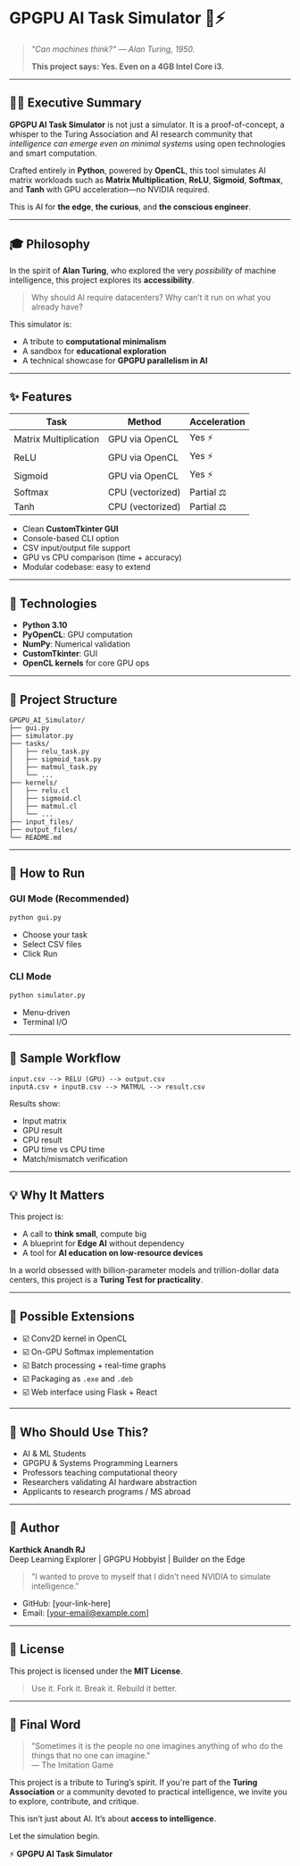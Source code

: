 # GPGPU AI Task Simulator 🧠⚡

> _"Can machines think?" — Alan Turing, 1950._
>
> **This project says: Yes. Even on a 4GB Intel Core i3.**

---

## 🕵️‍♂️ Executive Summary

**GPGPU AI Task Simulator** is not just a simulator. It is a proof-of-concept, a whisper to the Turing Association and AI research community that _intelligence can emerge even on minimal systems_ using open technologies and smart computation.

Crafted entirely in **Python**, powered by **OpenCL**, this tool simulates AI matrix workloads such as **Matrix Multiplication**, **ReLU**, **Sigmoid**, **Softmax**, and **Tanh** with GPU acceleration—no NVIDIA required.

This is AI for **the edge**, **the curious**, and **the conscious engineer**.

---

## 🎓 Philosophy

In the spirit of **Alan Turing**, who explored the very _possibility_ of machine intelligence, this project explores its **accessibility**.

> Why should AI require datacenters?
> Why can’t it run on what you already have?

This simulator is:
- A tribute to **computational minimalism**
- A sandbox for **educational exploration**
- A technical showcase for **GPGPU parallelism in AI**

---

## ✨ Features

| Task                  | Method         | Acceleration |
|-----------------------|----------------|--------------|
| Matrix Multiplication | GPU via OpenCL | Yes ⚡      |
| ReLU                  | GPU via OpenCL | Yes ⚡      |
| Sigmoid               | GPU via OpenCL | Yes ⚡      |
| Softmax               | CPU (vectorized)| Partial ⚖     |
| Tanh                  | CPU (vectorized)| Partial ⚖     |

- Clean **CustomTkinter GUI**
- Console-based CLI option
- CSV input/output file support
- GPU vs CPU comparison (time + accuracy)
- Modular codebase: easy to extend

---

## 📂 Technologies

- **Python 3.10**
- **PyOpenCL**: GPU computation
- **NumPy**: Numerical validation
- **CustomTkinter**: GUI
- **OpenCL kernels** for core GPU ops

---

## 📁 Project Structure

```
GPGPU_AI_Simulator/
├── gui.py
├── simulator.py
├── tasks/
│   ├── relu_task.py
│   ├── sigmoid_task.py
│   ├── matmul_task.py
│   └── ...
├── kernels/
│   ├── relu.cl
│   ├── sigmoid.cl
│   ├── matmul.cl
│   └── ...
├── input_files/
├── output_files/
└── README.md
```

---

## 🚀 How to Run

### GUI Mode (Recommended)
```bash
python gui.py
```
- Choose your task
- Select CSV files
- Click Run

### CLI Mode
```bash
python simulator.py
```
- Menu-driven
- Terminal I/O

---

## 🔹 Sample Workflow

```
input.csv --> RELU (GPU) --> output.csv
inputA.csv + inputB.csv --> MATMUL --> result.csv
```

Results show:
- Input matrix
- GPU result
- CPU result
- GPU time vs CPU time
- Match/mismatch verification

---

## 💡 Why It Matters

This project is:
- A call to **think small**, compute big
- A blueprint for **Edge AI** without dependency
- A tool for **AI education on low-resource devices**

In a world obsessed with billion-parameter models and trillion-dollar data centers, this project is a **Turing Test for practicality**.

---

## 🔨 Possible Extensions

- ☑️ Conv2D kernel in OpenCL
- ☑️ On-GPU Softmax implementation
- ☑️ Batch processing + real-time graphs
- ☑️ Packaging as `.exe` and `.deb`
- ☑️ Web interface using Flask + React

---

## 🚪 Who Should Use This?

- AI & ML Students
- GPGPU & Systems Programming Learners
- Professors teaching computational theory
- Researchers validating AI hardware abstraction
- Applicants to research programs / MS abroad

---

## 🥇 Author

**Karthick Anandh RJ**  
Deep Learning Explorer | GPGPU Hobbyist | Builder on the Edge

> "I wanted to prove to myself that I didn’t need NVIDIA to simulate intelligence."

- GitHub: [your-link-here]
- Email: [your-email@example.com]

---

## 📄 License

This project is licensed under the **MIT License**.

> Use it. Fork it. Break it. Rebuild it better.

---

## 🌟 Final Word

> "Sometimes it is the people no one imagines anything of who do the things that no one can imagine."  
> — The Imitation Game

This project is a tribute to Turing’s spirit. If you're part of the **Turing Association** or a community devoted to practical intelligence, we invite you to explore, contribute, and critique.

This isn’t just about AI. It’s about **access to intelligence**.

Let the simulation begin. 

⚡ **GPGPU AI Task Simulator**


  
